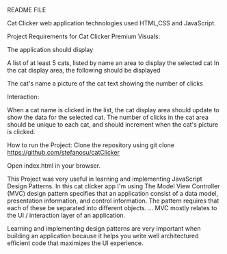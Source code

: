 README FILE 

Cat Clicker web application technologies used HTML,CSS and JavaScript. 

Project Requirements for Cat Clicker Premium Visuals:

The application should display

A list of at least 5 cats, listed by name
an area to display the selected cat
In the cat display area, the following should be displayed

The cat's name
a picture of the cat
text showing the number of clicks

Interaction:

When a cat name is clicked in the list, the cat display area should update to show the data for the selected cat.
The number of clicks in the cat area should be unique to each cat, and should increment when the cat's picture is clicked.


How to run the Project:
Clone the repository using git clone https://github.com/stefanosu/catClicker

Open index.html in your browser.

This Project was very useful in learning and implementing JavaScript Design Patterns. In this cat clicker app I'm using The Model View Controller (MVC) design pattern specifies that an application consist of a data model, presentation information, and control information. The pattern requires that each of these be separated into different objects. ... MVC mostly relates to the UI / interaction layer of an application. 

Learning and implementing design patterns are very important when building an application because it helps you write well architectured efficient code that maximizes the UI experience. 

